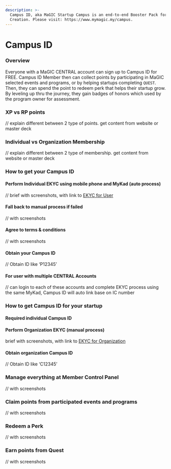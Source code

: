 ```yaml
---
description: >-
  Campus ID, aka MaGIC Startup Campus is an end-to-end Booster Pack for Startup
  Creation. Please visit: https://www.mymagic.my/campus.
---
```


# Campus ID

### Overview

Everyone with a MaGIC CENTRAL account can sign up to Campus ID for FREE. Campus ID Member then can collect points by participating in MaGIC selected events and programs, or by helping startups completing `QUEST`. Then, they can spend the point to redeem perk that helps their startup grow. By leveling up thru the journey, they gain badges of honors which used by the program owner for assessment.

### XP vs RP points

// explain different between 2 type of points. get content from website or master deck

### Individual vs Organization Membership

// explain different between 2 type of membership. get content from website or master deck

### How to get your Campus ID

#### Perform Individual EKYC using mobile phone and MyKad \(auto process\)

// brief with screenshots, with link to [EKYC for User](../ekyc.md#ekyc-for-user)

#### Fall back to manual process if failed

// with screenshots

#### Agree to terms & conditions

// with screenshots

#### Obtain your Campus ID

// Obtain ID like ‘P12345’

#### For user with multiple CENTRAL Accounts

// can login to each of these accounts and complete EKYC process using the same MyKad, Campus ID will auto link base on IC number

### How to get Campus ID for your startup

#### Required individual Campus ID

#### Perform Organization EKYC \(manual process\)

brief with screenshots, with link to [EKYC for Organization](../ekyc.md#ekyc-for-organisation)

#### Obtain organization Campus ID

// Obtain ID like ‘C12345’

### Manage everything at Member Control Panel

// with screenshots

### Claim points from participated events and programs

// with screenshots

### Redeem a Perk

// with screenshots

### Earn points from Quest

// with screenshots







